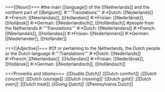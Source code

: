 ===[[Noun]]===
#the main [[language]] of the [[Netherlands]] and the northern part of [[Belgium]].
#:'''Translations'''
#:*Dutch: [[Nederlands]]
#:*French: [[Néerlandais]], [[Hollandais]]
#:*Frisian: [[Nederlânsk]], [[Hollânsk]]
#:*German: [[Niederlandisch]], [[Holländisch]] 
#people from the Netherlands
#:'''Translations'''
#:*Dutch:  [[Nederlanders]]
#:*French: [[Néerlandais]], [[Hollandais]]
#:*Frisian: [[Nederlanners]]
#:*German: [[Niederlander]], [[Holländer]]

===[[Adjective]]===
#Of or pertaining to the Netherlands, the Dutch people or the Dutch language
#:'''Translations'''
#:*Dutch: [[Nederlands]]
#:*French: [[Néerlandais]], [[Hollandais]]
#:*Frisian: [[Nederlânsk]], [[Hollânsk]]
#:*German: [[Niederlandisch]], [[Holländisch]]

===Proverbs and Idioms===
:*[[Double Dutch]]
:*[[Dutch comfort]]
:*[[Dutch concert]]
:*[[Dutch courage]]
:*[[Dutch crossing]]
:*[[Dutch gold]]
:*[[Dutch oven]]
:*[[Dutch treat]]
:*[[Going Dutch]]
:*[[Pennsylvania Dutch]]